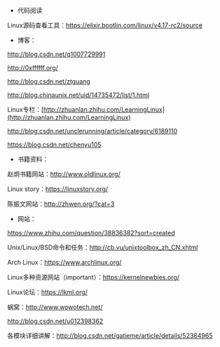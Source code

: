 - 代码阅读

Linux源码查看工具：https://elixir.bootlin.com/linux/v4.17-rc2/source

- 博客：

http://blog.csdn.net/q1007729991

http://0xffffff.org/

http://blog.csdn.net/ztguang

http://blog.chinaunix.net/uid/14735472/list/1.html

Linux专栏：[http://zhuanlan.zhihu.com/LearningLinux](http://zhuanlan.zhihu.com/LearningLinux)

http://blog.csdn.net/unclerunning/article/category/6189110

https://blog.csdn.net/chenyu105

- 书籍资料：

赵炯书籍网站：http://www.oldlinux.org/

Linux story：https://linuxstory.org/

陈振文网站：http://zhwen.org/?cat=3

- 网站：

https://www.zhihu.com/question/38836382?sort=created

Unix/Linux/BSD命令和任务：http://cb.vu/unixtoolbox_zh_CN.xhtml

Arch Linux：https://www.archlinux.org/

Linux多种资源网站（important）：https://kernelnewbies.org/

Linux论坛：https://lkml.org/

蜗窝：http://www.wowotech.net/

http://blog.csdn.net/u012398362

各模块详细讲解：http://blog.csdn.net/gatieme/article/details/52384965